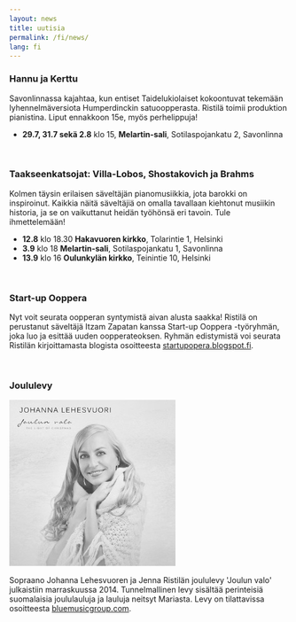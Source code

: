 ```yaml
---
layout: news
title: uutisia
permalink: /fi/news/
lang: fi
---
```


<!--
<img src="/images/jenna3.jpg" width="300px" alt="Jenna Ristilä" style="float: right; margin-left: 50px; margin-top: 25px;  ">
<h1>{{ page.title }}</h1>
-->

### Hannu ja Kerttu

Savonlinnassa kajahtaa, kun entiset Taidelukiolaiset kokoontuvat tekemään lyhennelmäversiota Humperdinckin satuoopperasta. Ristilä toimii produktion pianistina. Liput ennakkoon 15e, myös perhelippuja!

- __29.7, 31.7 sekä 2.8__ klo 15, __Melartin-sali__, Sotilaspojankatu 2, Savonlinna

<br/>

### Taakseenkatsojat: Villa-Lobos, Shostakovich ja Brahms

Kolmen täysin erilaisen säveltäjän pianomusiikkia, jota barokki on inspiroinut. Kaikkia näitä säveltäjiä on omalla tavallaan kiehtonut musiikin historia, ja se on vaikuttanut heidän työhönsä eri tavoin. Tule ihmettelemään! 

- __12.8__ klo 18.30 __Hakavuoren kirkko__, Tolarintie 1, Helsinki
- __3.9__ klo 18 __Melartin-sali__, Sotilaspojankatu 1, Savonlinna
- __13.9__ klo 16 __Oulunkylän kirkko__, Teinintie 10, Helsinki

<br/>

### Start-up Ooppera

Nyt voit seurata oopperan syntymistä aivan alusta saakka! Ristilä on perustanut säveltäjä Itzam Zapatan kanssa Start-up Ooppera -työryhmän, joka luo ja esittää uuden oopperateoksen. Ryhmän edistymistä voi seurata Ristilän kirjoittamasta blogista osoitteesta [startupopera.blogspot.fi](http://startupopera.blogspot.fi/).

<br/>

### Joululevy

![Christmas cd](/images/christmas_cd.jpg)

Sopraano Johanna Lehesvuoren ja Jenna Ristilän joululevy 'Joulun valo' julkaistiin marraskuussa 2014. Tunnelmallinen levy sisältää perinteisiä suomalaisia joululauluja ja lauluja neitsyt Mariasta. Levy on tilattavissa osoitteesta [bluemusicgroup.com](http://lightofchristmas.bluemusicgroup.com/). 
